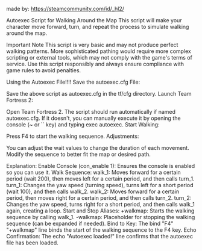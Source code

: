 made by: https://steamcommunity.com/id/_hl2/


Autoexec Script for Walking Around the Map
This script will make your character move forward, turn, and repeat the process to simulate walking around the map.

Important Note
This script is very basic and may not produce perfect walking patterns. More sophisticated pathing would require more complex scripting or external tools, which may not comply with the game's terms of service. Use this script responsibly and always ensure compliance with game rules to avoid penalties.


Using the Autoexec File!!!!
Save the autoexec.cfg File:

Save the above script as autoexec.cfg in the tf/cfg directory.
Launch Team Fortress 2:

Open Team Fortress 2.
The script should run automatically if named autoexec.cfg. If it doesn't, you can manually execute it by opening the console (~ or `` key) and typing exec autoexec.
Start Walking:

Press F4 to start the walking sequence.
Adjustments:

You can adjust the wait values to change the duration of each movement.
Modify the sequence to better fit the map or desired path.


Explanation:
Enable Console (con_enable 1): Ensures the console is enabled so you can use it.
Walk Sequence:
walk_1: Moves forward for a certain period (wait 200), then moves left for a certain period, and then calls turn_1.
turn_1: Changes the yaw speed (turning speed), turns left for a short period (wait 100), and then calls walk_2.
walk_2: Moves forward for a certain period, then moves right for a certain period, and then calls turn_2.
turn_2: Changes the yaw speed, turns right for a short period, and then calls walk_1 again, creating a loop.
Start and Stop Aliases:
+walkmap: Starts the walking sequence by calling walk_1.
-walkmap: Placeholder for stopping the walking sequence (can be expanded if needed).
Bind to Key: The bind "F4" "+walkmap" line binds the start of the walking sequence to the F4 key.
Echo Confirmation: The echo "Autoexec loaded!" line confirms that the autoexec file has been loaded.


